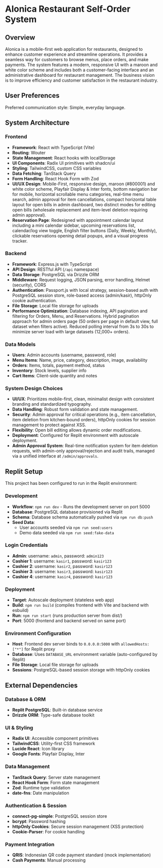 # Alonica Restaurant Self-Order System

## Overview
Alonica is a mobile-first web application for restaurants, designed to enhance customer experience and streamline operations. It provides a seamless way for customers to browse menus, place orders, and make payments. The system features a modern, responsive UI with a maroon and white color scheme and includes both a customer-facing interface and an administrative dashboard for restaurant management. The business vision is to improve efficiency and customer satisfaction in the restaurant industry.

## User Preferences
Preferred communication style: Simple, everyday language.

## System Architecture

### Frontend
- **Framework**: React with TypeScript (Vite)
- **Routing**: Wouter
- **State Management**: React hooks with localStorage
- **UI Components**: Radix UI primitives with shadcn/ui
- **Styling**: TailwindCSS, custom CSS variables
- **Data Fetching**: TanStack Query
- **Form Handling**: React Hook Form with Zod
- **UI/UX Design**: Mobile-First, responsive design, maroon (#800001) and white color scheme, Playfair Display & Inter fonts, bottom navigation bar for mobile, horizontal scrollable menu categories, real-time menu search, admin approval for item cancellations, compact horizontal table layout for open bills in admin dashboard, two distinct modes for editing open bills (wholesale replacement and item-level deletion requiring admin approval).
- **Reservation Page**: Redesigned with appointment calendar layout including a mini calendar sidebar, upcoming reservations list, calendar/log view toggle, English filter buttons (Daily, Weekly, Monthly), clickable reservations opening detail popups, and a visual progress tracker.

### Backend
- **Framework**: Express.js with TypeScript
- **API Design**: RESTful API (`/api` namespace)
- **Data Storage**: PostgreSQL via Drizzle ORM
- **Middleware**: Request logging, JSON parsing, error handling, Helmet (security), CORS
- **Authentication**: Passport.js with local strategy, session-based auth with PostgreSQL session store, role-based access (admin/kasir), httpOnly cookie authentication.
- **File Storage**: Local file storage for uploads
- **Performance Optimization**: Database indexing, API pagination and filtering for Orders, Menu, and Reservations. Hybrid pagination approach for admin orders page (50 orders per page in default view, full dataset when filters active). Reduced polling interval from 3s to 30s to minimize server load with large datasets (12,000+ orders).

### Data Models
- **Users**: Admin accounts (username, password, role)
- **Menu Items**: Name, price, category, description, image, availability
- **Orders**: Items, totals, payment method, status
- **Inventory**: Stock levels, supplier info
- **Cart Items**: Client-side quantity and notes

### System Design Choices
- **UI/UX**: Prioritizes mobile-first, clean, minimalist design with consistent branding and standardized typography.
- **Data Handling**: Robust form validation and state management.
- **Security**: Admin approval for critical operations (e.g., item cancellation, item deletion from kitchen-bound orders), httpOnly cookies for session management to protect against XSS.
- **Flexibility**: Open bill editing allows dynamic order modifications.
- **Deployment**: Configured for Replit environment with autoscale deployment.
- **Admin Approval System**: Real-time notification system for item deletion requests, with admin-only approval/rejection and audit trails, managed via a unified interface at `/admin/approvals`.

## Replit Setup

This project has been configured to run in the Replit environment:

### Development
- **Workflow**: `npm run dev` - Runs the development server on port 5000
- **Database**: PostgreSQL database provisioned via Replit
- **Schema**: Database schema automatically pushed via `npm run db:push`
- **Seed Data**: 
  - User accounts seeded via `npm run seed:users`
  - Demo data seeded via `npm run seed:fake-data`

### Login Credentials
- **Admin**: username: `admin`, password: `admin123`
- **Cashier 1**: username: `kasir1`, password: `kasir123`
- **Cashier 2**: username: `kasir2`, password: `kasir123`
- **Cashier 3**: username: `kasir3`, password: `kasir123`
- **Cashier 4**: username: `kasir4`, password: `kasir123`

### Deployment
- **Target**: Autoscale deployment (stateless web app)
- **Build**: `npm run build` (compiles frontend with Vite and backend with esbuild)
- **Run**: `npm run start` (runs production server from dist/)
- **Port**: 5000 (frontend and backend served on same port)

### Environment Configuration
- **Host**: Frontend dev server binds to `0.0.0.0:5000` with `allowedHosts: ["*"]` for Replit proxy
- **Database**: Uses `DATABASE_URL` environment variable (auto-configured by Replit)
- **File Storage**: Local file storage for uploads
- **Sessions**: PostgreSQL-based session storage with httpOnly cookies

## External Dependencies

### Database & ORM
- **Replit PostgreSQL**: Built-in database service
- **Drizzle ORM**: Type-safe database toolkit

### UI & Styling
- **Radix UI**: Accessible component primitives
- **TailwindCSS**: Utility-first CSS framework
- **Lucide React**: Icon library
- **Google Fonts**: Playfair Display, Inter

### Data Management
- **TanStack Query**: Server state management
- **React Hook Form**: Form state management
- **Zod**: Runtime type validation
- **date-fns**: Date manipulation

### Authentication & Session
- **connect-pg-simple**: PostgreSQL session store
- **bcrypt**: Password hashing
- **httpOnly Cookies**: Secure session management (XSS protection)
- **Cookie-Parser**: For cookie handling

### Payment Integration
- **QRIS**: Indonesian QR code payment standard (mock implementation)
- **Cash Payments**: Manual processing